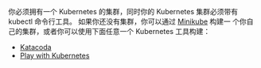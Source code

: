 
你必须拥有一个 Kubernetes 的集群，同时你的 Kubernetes 集群必须带有 kubectl 命令行工具。
如果你还没有集群，你可以通过 [Minikube](/docs/getting-started-guides/minikube) 构建一
个你自己的集群，或者你可以使用下面任意一个 Kubernetes 工具构建：

<!--
You need to have a Kubernetes cluster, and the kubectl command-line tool must
be configured to communicate with your cluster. If you do not already have a
cluster, you can create one by using
[Minikube](/docs/getting-started-guides/minikube),
or you can use one of these Kubernetes playgrounds:
-->

* [Katacoda](https://www.katacoda.com/courses/kubernetes/playground)
* [Play with Kubernetes](http://labs.play-with-k8s.com/)
